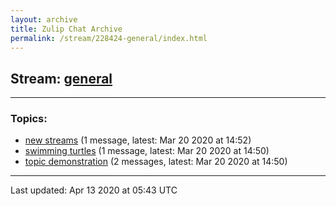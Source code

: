 ```yaml
---
layout: archive
title: Zulip Chat Archive
permalink: /stream/228424-general/index.html
---
```


## Stream: [general](https://claire4ai.github.io/claire-ai.github.io/stream/228424-general/index.html)
---

### Topics:

* [new streams](topic/new.20streams.html) (1 message, latest: Mar 20 2020 at 14:52)
* [swimming turtles](topic/swimming.20turtles.html) (1 message, latest: Mar 20 2020 at 14:50)
* [topic demonstration](topic/topic.20demonstration.html) (2 messages, latest: Mar 20 2020 at 14:50)

<hr><p>Last updated: Apr 13 2020 at 05:43 UTC</p>